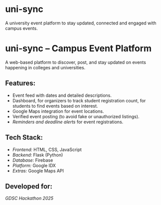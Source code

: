 # uni-sync
A university event platform to stay updated, connected and engaged with campus events.
# uni-sync – Campus Event Platform

A web-based platform to discover, post, and stay updated on events happening in colleges and universities.

## Features:
- Event feed with dates and detailed descriptions.  
- Dashboard, for organizers to track student registration count, for students to find events based on interest. 
- Google Maps integration for event locations. 
- Verified event posting (to avoid fake or unauthorized listings).  
- *Reminders and deadline alerts* for event registrations.  

## Tech Stack:
- *Frontend:* HTML, CSS, JavaScript  
- *Backend:* Flask (Python)  
- *Database:* Firebase  
- *Platform:* Google IDX  
- *Extras:* Google Maps API  

## Developed for:
*GDSC Hackathon 2025*
